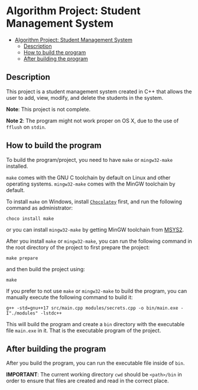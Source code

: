 Algorithm Project: Student Management System
============================================

- [Algorithm Project: Student Management System](#algorithm-project-student-management-system)
  - [Description](#description)
  - [How to build the program](#how-to-build-the-program)
  - [After building the program](#after-building-the-program)

Description
-----------
This project is a student management system created in C++ that
allows the user to add, view, modify, and delete the students in the system.

**Note**: This project is not complete.

**Note 2**: The program might not work proper on OS X, due to the use of `fflush` on `stdin`.

How to build the program
------------------------
To build the program/project, you need to have `make` or `mingw32-make` installed.

`make` comes with the GNU C toolchain by default on Linux and other operating systems.
`mingw32-make` comes with the MinGW toolchain by default.

To install `make` on Windows, install [`Chocolatey`](https://chocolatey.org/) first, and run the following command as administrator:
```
choco install make
```

or you can install `mingw32-make` by getting MinGW toolchain from [MSYS2](https://www.msys2.org/).

After you install `make` or `mingw32-make`, you can run the following command in the root directory of the project to first prepare the project:
```
make prepare
```

and then build the project using:
```
make
```

If you prefer to not use `make` or `mingw32-make` to build the program, you can manually execute the following command to build it:
```
g++ -std=gnu++17 src/main.cpp modules/secrets.cpp -o bin/main.exe -I"./modules" -lstdc++
```

This will build the program and create a `bin` directory with the executable file `main.exe` in it. That is the executable program of the project.

After building the program
--------------------------

After you build the program, you can run the executable file inside of `bin`.

**IMPORTANT**: The current working directory `cwd` should be `<path>/bin` in order to ensure that files are created and read in the correct place.